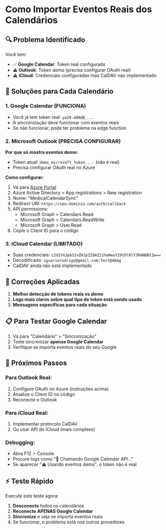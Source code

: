 # Como Importar Eventos Reais dos Calendários

## 🔍 **Problema Identificado**

Você tem:
- ✅ **Google Calendar**: Token real configurado 
- ⚠️ **Outlook**: Token demo (precisa configurar OAuth real)
- ⚠️ **iCloud**: Credenciais configuradas mas CalDAV não implementado

## 🚀 **Soluções para Cada Calendário**

### **1. Google Calendar (FUNCIONA)**
- Você já tem token real: `ya29.a0AQQ_...`
- A sincronização deve funcionar com eventos reais
- Se não funcionar, pode ter problema na edge function

### **2. Microsoft Outlook (PRECISA CONFIGURAR)**

**Por que só mostra eventos demo:**
- Token atual: `demo_microsoft_token_...` (não é real)
- Precisa configurar OAuth real no Azure

**Como configurar:**
1. Vá para [Azure Portal](https://portal.azure.com/)
2. Azure Active Directory > App registrations > New registration
3. Nome: "MedicalCalendarSync"
4. Redirect URI: `https://seu-dominio.com/auth/callback`
5. API permissions:
   - Microsoft Graph > Calendars.Read
   - Microsoft Graph > Calendars.ReadWrite
   - Microsoft Graph > User.Read
6. Copie o Client ID para o código

### **3. iCloud Calendar (LIMITADO)**
- Suas credenciais: `c2d1YXJpb3JvZHJpZ29AZ21haWwuY29tOlRlY3RANDBtZw==`
- Decodificado: `sguariorodrigo@gmail.com:Tect@40mg`
- CalDAV ainda não está implementado

## 🔧 **Correções Aplicadas**

1. **Melhor detecção de tokens reais vs demo**
2. **Logs mais claros sobre qual tipo de token está sendo usado**
3. **Mensagens específicas para cada situação**

## 📋 **Para Testar Google Calendar**

1. Vá para "Calendário" > "Sincronização"
2. Teste sincronizar **apenas Google Calendar**
3. Verifique se importa eventos reais do seu Google

## 📝 **Próximos Passos**

### **Para Outlook Real:**
1. Configure OAuth no Azure (instruções acima)
2. Atualize o Client ID no código
3. Reconecte o Outlook

### **Para iCloud Real:**
1. Implementar protocolo CalDAV
2. Ou usar API do iCloud (mais complexo)

### **Debugging:**
- Abra F12 > Console
- Procure logs como "🚀 Chamando Google Calendar API..."
- Se aparecer "⚠️ Usando eventos demo", o token não é real

## ⚡ **Teste Rápido**

Execute este teste agora:
1. **Desconecte** todos os calendários
2. **Reconecte APENAS Google Calendar**
3. **Sincronize** e veja se importa eventos reais
4. Se funcionar, o problema está nos outros provedores